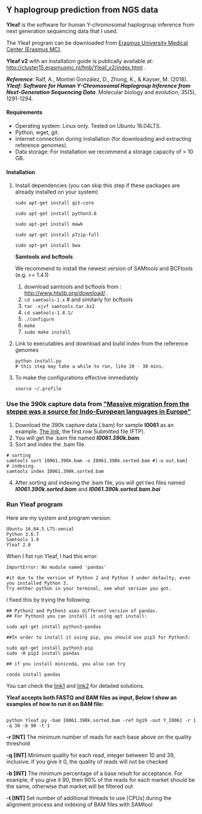 ## Y haplogroup prediction from NGS data

   **Yleaf** is the software for human Y-chromosomal haplogroup inference from next generation sequencing data that I used.

   The Yleaf program can be downloaded from [Erasmus University Medical Center (Erasmus MC)](https://www6.erasmusmc.nl/genetic_identification/resources/). 

   **Yleaf v2** with an installation guide is publically available at: http://cluster15.erasmusmc.nl/fmb/Yleaf_v2/index.html .
  
 ***Reference***: Ralf, A., Montiel González, D., Zhong, K., & Kayser, M. (2018). ***Yleaf: Software for Human Y-Chromosomal Haplogroup Inference from Next-Generation Sequencing Data***. Molecular biology and evolution, 35(5), 1291-1294.


#### Requirements
- Operating system: Linux only. Tested on Ubuntu 16.04LTS.
- Python, wget, git.
- Internet connection during installation (for downloading and extracting reference genomes).
- Data storage: For installation we recommend a storage capacity of > 10 GB.
#### Installation
1. Install dependencies (you can skip this step if these packages are already installed on your system)
 
   ```sudo apt-get install git-core```
 
   ```sudo apt-get install python3.6```
 
   ```sudo apt-get install mawk```
 
   ```sudo apt-get install p7zip-full```
 
   ```sudo apt-get install bwa```

   **Samtools and bcftools**
 
   We recommend to install the newest version of SAMtools and BCFtools (e.g. >= 1.4.1)
   1. download samtools and bcftools from : http://www.htslib.org/download/ .
   2. ```cd samtools-1.x```     # and similarly for bcftools
   3. ```tar -xjvf samtools.tar.bz2```
   4. ```cd samtools-1.4.1/```
   5. ```./configure```
   6. ```make```
   7. ```sudo make install```
 

2. Link to executables and download and build index from the reference genomes

   ``` 
   python install.py 
   # this step may take a while to run, like 20 - 30 mins.
   ```

3. To make the configurations effective immediately

   ```source ~/.profile```
   

### Use the 390k capture data from ["Massive migration from the steppe was a source for Indo-European languages in Europe"](https://www.nature.com/articles/nature14317)

1. Download the 390k capture data (.bam) for sample **I0061** as an example. [The link](https://www.ebi.ac.uk/ena/data/view/ERS665985), the first row Submitted file (FTP).
2. You will get the .bam file named ***I0061.390k.bam***.
3. Sort and index the .bam file.
```
# sorting
samtools sort I0061.390k.bam -o I0061.390k.sorted.bam #[-o out.bam]
# indexing
samtools index I0061.390k.sorted.bam
```
4. After sorting and indexing the .bam file, you will get two files named ***I0061.390k.sorted.bam*** and ***I0061.390k.sorted.bam.bai*** 

### Run Yleaf program

Here are my system and program version:

```
Ubuntu 16.04.5 LTS-xenial
Python 3.6.7 
Samtools 1.9
Yleaf 2.0
```

When I fist run Yleaf, I had this error:

```
ImportError: No module named 'pandas'

#it due to the version of Python 2 and Python 3 under defaulty, even you installed Python 3. 
Try enther python in your terminal, see what version you got.
```
I fixed this by trying the following: 
```
## Python2 and Python3 uses different version of pandas.
## For Python3 you can install it using apt install:

sudo apt-get install python3-pandas

##In order to install it using pip, you should use pip3 for Python3:

sudo apt-get install python3-pip
sudo -H pip3 install pandas

## if you install minicoda, you also can try

conda install pandas
```
You can check the [link1](https://askubuntu.com/questions/893587/install-pandas-for-python-3) and [link2](http://pandas.pydata.org/pandas-docs/stable/install.html) for detailed solutions.



**Yleaf accepts both FASTQ and BAM files as input, Below I show an examples of how to run it on BAM file:**

```

python Yleaf.py -bam I0061.390k.sorted.bam -ref hg19 -out Y_I0061 -r 1 -q 30 -b 90 -t 1

```
**-r [INT]** The minimum number of reads for each base above on the quality threshold

**-q [INT]** Minimum quality for each read, integer between 10 and 39, inclusive. If you give it
0, the quality of reads will not be checked

**-b [INT]** The minimum percentage of a base result for acceptance. For example, if you give it
90, then 90% of the reads for each market should be the same, otherwise that market
will be filtered out

 **-t [INT]** Set number of additional threads to use [CPUs] during the alignment process and
indexing of BAM files with SAMtool

